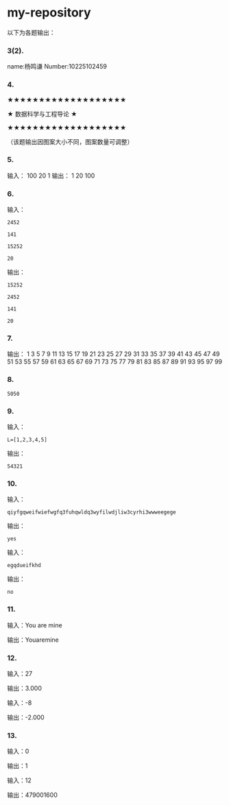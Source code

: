 # my-repository

以下为各题输出：
### 3(2).

name:杨鸣谦
Number:10225102459

### 4.

★★★★★★★★★★★★★★★★★★★

★ 数据科学与工程导论 ★

★★★★★★★★★★★★★★★★★★★

（该题输出因图案大小不同，图案数量可调整）

### 5.

输入：
	100
	20
	1
输出：
	1
	20
	100
 
### 6.
输入：

	2452
 
	141
 
	15252
 
	20
 
输出：

	15252
 
	2452
 
	141
 
	20
 


### 7.

输出：
1
3
5
7
9
11
13
15
17
19
21
23
25
27
29
31
33
35
37
39
41
43
45
47
49
51
53
55
57
59
61
63
65
67
69
71
73
75
77
79
81
83
85
87
89
91
93
95
97
99

### 8.

	5050

### 9.

输入：

	L=[1,2,3,4,5]
 
输出：

	54321
 

### 10.

输入：	

	qiyfgqweifwiefwgfq3fuhqwldq3wyfilwdjliw3cyrhi3wwweegege
 
输出：

	yes

输入：

	egqdueifkhd
 
输出：

	no

### 11.

输入：You are mine

输出：Youaremine


### 12.

输入：27

输出：3.000

输入：-8

输出：-2.000


### 13.

输入：0

输出：1

输入：12

输出：479001600

